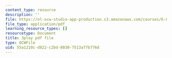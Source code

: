 ```yaml
---
content_type: resource
description: ''
file: https://ol-ocw-studio-app-production.s3.amazonaws.com/courses/6-832-underactuated-robotics-spring-2009/55a1210cd822c2bd80307513a77b776d_CUygqWS7occ.pdf
file_type: application/pdf
learning_resource_types: []
resourcetype: Document
title: 3play pdf file
type: OCWFile
uid: 55a1210c-d822-c2bd-8030-7513a77b776d
---
```

